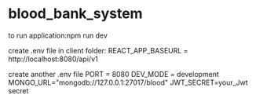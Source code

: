 # blood_bank_system
to run application:npm run dev

create .env file in client folder:
REACT_APP_BASEURL = http://localhost:8080/api/v1

create another .env file 
PORT = 8080
DEV_MODE = development 
MONGO_URL="mongodb://127.0.0.1:27017/blood"
JWT_SECRET=your_Jwt secret
